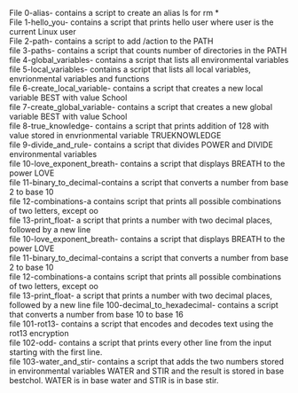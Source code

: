 File 0-alias- contains a script to create an alias ls for rm * <br />
File 1-hello_you- contains a script that prints hello user where user is the current Linux user <br /> 
File 2-path- contains a script to add /action to the PATH <br />
file 3-paths- contains a script that counts number of directories in the PATH <br />
file 4-global_variables- contains a script that lists all environmental variables <br />
file 5-local_variables- contains a script that lists all local variables, envrionmental variables and functions <br />
file 6-create_local_variable- contains a script that creates a new local variable BEST with value School <br />
file 7-create_global_variable- contains a script that creates a new global variable BEST with value School <br />
file 8-true_knowledge- contains a script that prints addition of 128 with value stored in envrionmental variable TRUEKNOWLEDGE <br />
file 9-divide_and_rule- contains a script that divides POWER and DIVIDE environmental variables <br />
file 10-love_exponent_breath- contains a script that displays BREATH to the power LOVE <br />
file 11-binary_to_decimal-contains a script that converts a number from base 2 to base 10 <br />
file 12-combinations-a contains script that prints all possible combinations of two letters, except oo <br />
file 13-print_float- a script that prints a number with two decimal places, followed by a new line <br />
file 10-love_exponent_breath- contains a script that displays BREATH to the power LOVE <br />
file 11-binary_to_decimal-contains a script that converts a number from base 2 to base 10 <br />
file 12-combinations-a contains script that prints all possible combinations of two letters, except oo <br />
file 13-print_float- a script that prints a number with two decimal places, followed by a new line
file 100-decimal_to_hexadecimal- contains a script that converts a number from base 10 to base 16 <br />
file 101-rot13- contains a script that encodes and decodes text using the rot13 encryption <br />
file 102-odd- contains a script that prints every other line from the input starting with the first line. <br />
file 103-water_and_stir- contains a script that adds the two numbers stored in environmental variables WATER and STIR and the result is stored in base bestchol. WATER is in base water and STIR is in base stir.<br />
